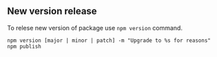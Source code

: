 ## New version release
To relese new version of package use `npm version` command.

```
npm version [major | minor | patch] -m "Upgrade to %s for reasons"
npm publish
```